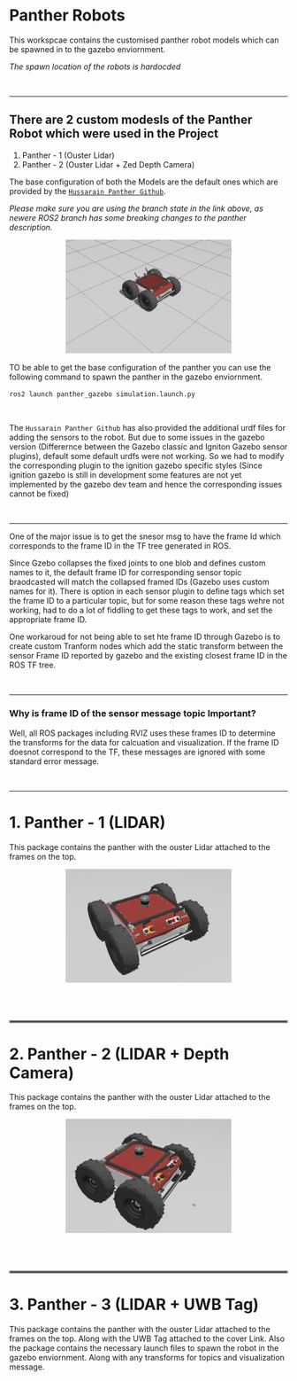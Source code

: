 # Panther Robots

This workspcae contains the customised panther robot models which can be spawned in to the gazebo enviornment.

*The spawn location of the robots is hardocded*


<br>
<hr>


##  There are 2 custom modesls of the Panther Robot which were used in the Project

1. Panther - 1 (Ouster Lidar)
2. Panther - 2 (Ouster Lidar + Zed Depth Camera)

The base configuration of both the Models are the default ones which are provided by the [`Hussarain Panther Github`](https://github.com/husarion/panther_ros/tree/ros2-devel). 

*Please make sure you are using the branch state in the link above, as newere ROS2 branch has some breaking changes to the panther description.*


<div style="text-align: center;">
    <img src="images_for_readme/panther_deafult.png" alt="Panther LIDAR" width="300">
</div>

TO be able to get the base configuration of the panther you can use the following command to spawn the panther in the gazebo enviornment.

```bash
ros2 launch panther_gazebo simulation.launch.py
```

<br>

The `Hussarain Panther Github` has also provided the additional urdf files for adding the sensors to the robot. But due to some issues in the gazebo version (Differernce between the Gazebo classic and Igniton Gazebo sensor plugins), default some default urdfs were not working. So we had to modify the corresponding plugin to the ignition gazebo specific styles (Since ignition gazebo is still in development some features are not yet implemented by the gazebo dev team and hence the corresponding issues cannot be fixed)

<br>
<hr>

One of the major issue is to get the snesor msg to have the frame Id which corresponds to the frame ID in the TF tree generated in ROS.

Since Gzebo collapses the fixed joints to one blob and defines custom names to it, the default frame ID for corresponding sensor topic braodcasted will match the collapsed framed IDs (Gazebo uses custom names for it). There is option in each sensor plugin to define tags which set the frame ID to a particular topic, but for some reason these tags wehre not working, had to do a lot of fiddling to get these tags to work, and set the appropriate frame ID.

One workaroud for not being able to set hte frame ID through Gazebo is to create custom Tranform nodes which add the static transform between the sensor Frame ID reported by gazebo and the existing closest frame ID in the ROS TF tree.

<br>
<hr>

### Why is frame ID of the sensor message topic Important?
Well, all ROS packages including RVIZ uses these frames ID to determine the transforms for the data for calcuation and visualization. If the frame ID doesnot correspond to the TF, these messages are ignored with some standard error message.


<br>
<hr>



# 1. Panther - 1 (LIDAR)

This package contains the panther with the ouster Lidar attached to the frames on the top. 

<div style="text-align: center;">
    <img src="images_for_readme/panther_lidar.png" alt="Panther LIDAR" width="300">
</div>

<br>
<br>
<br>
<!-- thick border HR -->
<hr style="border: 2px solid gray;">

# 2. Panther - 2 (LIDAR + Depth Camera)

This package contains the panther with the ouster Lidar attached to the frames on the top. 

<div style="text-align: center;">
    <img src="images_for_readme/panther_depth_cam.png" alt="Panther LIDAR" width="300">
</div>


<br>
<br>
<br>
<!-- thick border HR -->
<hr style="border: 2px solid gray;">


# 3. Panther - 3 (LIDAR + UWB Tag)

This package contains the panther with the ouster Lidar attached to the frames on the top. Along with the UWB Tag attached to the cover Link. Also the package contains the necessary launch files to spawn the robot in the gazebo enviornment. Along with any transforms for topics and visualization message.

